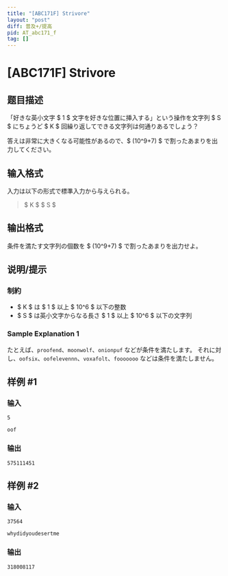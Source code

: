 ```yaml
---
title: "[ABC171F] Strivore"
layout: "post"
diff: 普及+/提高
pid: AT_abc171_f
tag: []
---
```


# [ABC171F] Strivore

## 题目描述

[problemUrl]: https://atcoder.jp/contests/abc171/tasks/abc171_f

「好きな英小文字 $ 1 $ 文字を好きな位置に挿入する」という操作を文字列 $ S $ にちょうど $ K $ 回繰り返してできる文字列は何通りあるでしょう？

答えは非常に大きくなる可能性があるので、$ (10^9+7) $ で割ったあまりを出力してください。

## 输入格式

入力は以下の形式で標準入力から与えられる。

> $ K $ $ S $

## 输出格式

条件を満たす文字列の個数を $ (10^9+7) $ で割ったあまりを出力せよ。

## 说明/提示

### 制約

- $ K $ は $ 1 $ 以上 $ 10^6 $ 以下の整数
- $ S $ は英小文字からなる長さ $ 1 $ 以上 $ 10^6 $ 以下の文字列

### Sample Explanation 1

たとえば、`proofend`、`moonwolf`、`onionpuf` などが条件を満たします。 それに対し、`oofsix`、`oofelevennn`、`voxafolt`、`fooooooo` などは条件を満たしません。

## 样例 #1

### 输入

```
5
oof
```

### 输出

```
575111451
```

## 样例 #2

### 输入

```
37564
whydidyoudesertme
```

### 输出

```
318008117
```

